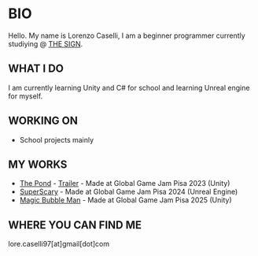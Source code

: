 # BIO
Hello.
My name is Lorenzo Caselli, I am a beginner programmer currently studiying @ [THE SIGN](https://thesign.academy/).

## WHAT I DO
I am currently learning Unity and C# for school and learning Unreal engine for myself. 

## WORKING ON
- School projects mainly

## MY WORKS
- [The Pond](https://globalgamejam.org/2023/games/pond-1) - [Trailer](https://youtu.be/_8rHB52a7ck) - Made at Global Game Jam Pisa 2023 (Unity)
- [SuperScary](https://globalgamejam.org/games/2024/superscary-7) - Made at Global Game Jam Pisa 2024 (Unreal Engine)
- [Magic Bubble Man](https://globalgamejam.org/games/2025/magic-bubble-man-0) - Made at Global Game Jam Pisa 2025 (Unity)

## WHERE YOU CAN FIND ME
lore.caselli97[at]gmail[dot]com
